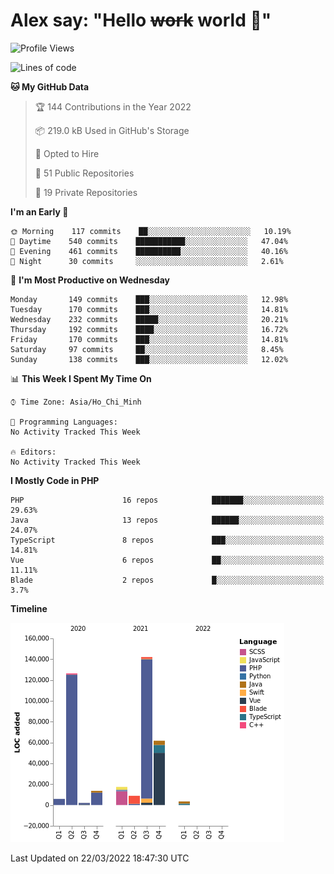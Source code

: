 # Alex say: "Hello ~~work~~ world 🐾"

<!--START_SECTION:waka-->
![Profile Views](http://img.shields.io/badge/Profile%20Views-2-blue)

![Lines of code](https://img.shields.io/badge/From%20Hello%20World%20I%27ve%20Written-382%20Thousand%20lines%20of%20code-blue)

**🐱 My GitHub Data** 

> 🏆 144 Contributions in the Year 2022
 > 
> 📦 219.0 kB Used in GitHub's Storage 
 > 
> 💼 Opted to Hire
 > 
> 📜 51 Public Repositories 
 > 
> 🔑 19 Private Repositories  
 > 
**I'm an Early 🐤** 

```text
🌞 Morning    117 commits    ██░░░░░░░░░░░░░░░░░░░░░░░   10.19% 
🌆 Daytime    540 commits    ███████████░░░░░░░░░░░░░░   47.04% 
🌃 Evening    461 commits    ██████████░░░░░░░░░░░░░░░   40.16% 
🌙 Night      30 commits     ░░░░░░░░░░░░░░░░░░░░░░░░░   2.61%

```
📅 **I'm Most Productive on Wednesday** 

```text
Monday       149 commits    ███░░░░░░░░░░░░░░░░░░░░░░   12.98% 
Tuesday      170 commits    ███░░░░░░░░░░░░░░░░░░░░░░   14.81% 
Wednesday    232 commits    █████░░░░░░░░░░░░░░░░░░░░   20.21% 
Thursday     192 commits    ████░░░░░░░░░░░░░░░░░░░░░   16.72% 
Friday       170 commits    ███░░░░░░░░░░░░░░░░░░░░░░   14.81% 
Saturday     97 commits     ██░░░░░░░░░░░░░░░░░░░░░░░   8.45% 
Sunday       138 commits    ███░░░░░░░░░░░░░░░░░░░░░░   12.02%

```


📊 **This Week I Spent My Time On** 

```text
⌚︎ Time Zone: Asia/Ho_Chi_Minh

💬 Programming Languages: 
No Activity Tracked This Week

🔥 Editors: 
No Activity Tracked This Week

```

**I Mostly Code in PHP** 

```text
PHP                      16 repos            ███████░░░░░░░░░░░░░░░░░░   29.63% 
Java                     13 repos            ██████░░░░░░░░░░░░░░░░░░░   24.07% 
TypeScript               8 repos             ███░░░░░░░░░░░░░░░░░░░░░░   14.81% 
Vue                      6 repos             ██░░░░░░░░░░░░░░░░░░░░░░░   11.11% 
Blade                    2 repos             █░░░░░░░░░░░░░░░░░░░░░░░░   3.7%

```


**Timeline**

![Chart not found](https://raw.githubusercontent.com/alexzvn/alexzvn/main/charts/bar_graph.png) 


 Last Updated on 22/03/2022 18:47:30 UTC
<!--END_SECTION:waka-->
